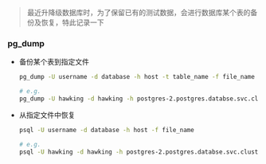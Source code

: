 > 最近升降级数据库时，为了保留已有的测试数据，会进行数据库某个表的备份及恢复，特此记录一下



### pg_dump

- 备份某个表到指定文件

  ```bash
  pg_dump -U username -d database -h host -t table_name -f file_name
  
  # e.g.
  pg_dump -U hawking -d hawking -h postgres-2.postgres.databse.svc.cluster.local -t favorites -f hawking_favorites.sql
  ```

- 从指定文件中恢复

  ```bash
  psql -U username -d database -h host -f file_name
  
  # e.g.
  psql -U hawking -d hawking -h postgres-2.postgres.databse.svc.cluster.local -f hawking_favorites.sql
  ```

  